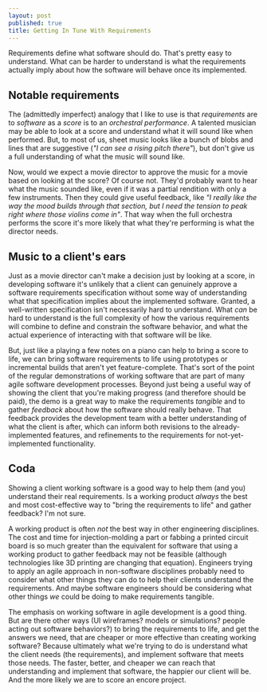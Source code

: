 ```yaml
---
layout: post
published: true
title: Getting In Tune With Requirements
---
```


Requirements define what software should do. That's pretty easy to understand. What can be harder to understand is what the requirements actually imply about how the software will behave once its implemented.

## Notable requirements

The (admittedly imperfect) analogy that I like to use is that *requirements* are to *software* as a *score* is to an *orchestral performance*. A talented musician may be able to look at a score and understand what it will sound like when performed. But, to most of us, sheet music looks like a bunch of blobs and lines that are suggestive (*"I can see a rising pitch there"*), but don't give us a full understanding of what the music will sound like.

Now, would we expect a movie director to approve the music for a movie based on looking at the score? Of course not. They'd probably want to hear what the music sounded like, even if it was a partial rendition with only a few instruments. Then they could give useful feedback, like *"I really like the way the mood builds through that section, but I need the tension to peak right where those violins come in"*. That way when the full orchestra performs the score it's more likely that what they're performing is what the director needs.

## Music to a client's ears

Just as a movie director can't make a decision just by looking at a score, in developing software it's unlikely that a client can genuinely approve a software requirements specification without some way of understanding what that specification implies about the implemented software. Granted, a well-written specification isn't necessarily hard to understand. What *can* be hard to understand is the full complexity of how the various requirements will combine to define and constrain the software behavior, and what the actual experience of interacting with that software will be like.

But, just like a playing a few notes on a piano can help to bring a score to life, we can bring software requirements to life using prototypes or incremental builds that aren't yet feature-complete. That's sort of the point of the regular demonstrations of working software that are part of many agile software development processes. Beyond just being a useful way of showing the client that you're making progress (and therefore should be paid), the demo is a great way to make the requirements *tangible* and to gather *feedback* about how the software should really behave. That feedback provides the development team with a better understanding of what the client is after, which can inform both revisions to the already-implemented features, and refinements to the requirements for not-yet-implemented functionality.

## Coda

Showing a client working software is a good way to help them (and you) understand their real requirements. Is a working product *always* the best and most cost-effective way to "bring the requirements to life" and gather feedback? I'm not sure.

A working product is often *not* the best way in other engineering disciplines. The cost and time for injection-molding a part or fabbing a printed circuit board is so much greater than the equivalent for software that using a working product to gather feedback may not be feasible (although technologies like 3D printing are changing that equation). Engineers trying to apply an agile approach in non-software disciplines probably need to consider what other things they can do to help their clients understand the requirements. And maybe software engineers should be considering what other things *we* could be doing to make requirements tangible.

The emphasis on working software in agile development is a good thing. But are there other ways (UI wireframes? models or simulations? people acting out software behaviors?) to bring the requirements to life, and get the answers we need, that are cheaper or more effective than creating working software? Because ultimately what we're trying to do is understand what the client needs (the requirements), and implement software that meets those needs. The faster, better, and cheaper we can reach that understanding and implement that software, the happier our client will be. And the more likely we are to score an encore project.
